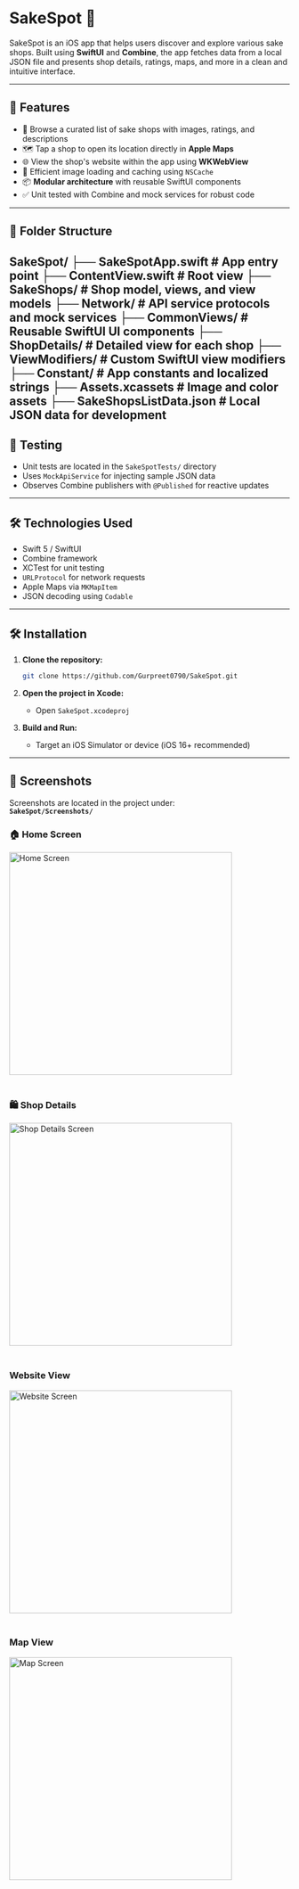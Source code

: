 # SakeSpot 🍶

SakeSpot is an iOS app that helps users discover and explore various sake shops. Built using **SwiftUI** and **Combine**, the app fetches data from a local JSON file and presents shop details, ratings, maps, and more in a clean and intuitive interface.

---

## 🚀 Features

- 📍 Browse a curated list of sake shops with images, ratings, and descriptions  
- 🗺️ Tap a shop to open its location directly in **Apple Maps**  
- 🌐 View the shop's website within the app using **WKWebView**  
- 🧠 Efficient image loading and caching using `NSCache`  
- 📦 **Modular architecture** with reusable SwiftUI components  
- ✅ Unit tested with Combine and mock services for robust code

---

## 📁 Folder Structure

SakeSpot/
├── SakeSpotApp.swift # App entry point
├── ContentView.swift # Root view
├── SakeShops/ # Shop model, views, and view models
├── Network/ # API service protocols and mock services
├── CommonViews/ # Reusable SwiftUI UI components
├── ShopDetails/ # Detailed view for each shop
├── ViewModifiers/ # Custom SwiftUI view modifiers
├── Constant/ # App constants and localized strings
├── Assets.xcassets # Image and color assets
├── SakeShopsListData.json # Local JSON data for development
---

## 🧪 Testing

- Unit tests are located in the `SakeSpotTests/` directory  
- Uses `MockApiService` for injecting sample JSON data  
- Observes Combine publishers with `@Published` for reactive updates  

---

## 🛠️ Technologies Used

- Swift 5 / SwiftUI  
- Combine framework  
- XCTest for unit testing  
- `URLProtocol` for network requests  
- Apple Maps via `MKMapItem`  
- JSON decoding using `Codable`

---

## 🛠️ Installation

1. **Clone the repository:**
    ```bash
    git clone https://github.com/Gurpreet0790/SakeSpot.git
    ```

2. **Open the project in Xcode:**
    - Open `SakeSpot.xcodeproj`

3. **Build and Run:**
    - Target an iOS Simulator or device (iOS 16+ recommended)

---

## 📸 Screenshots

Screenshots are located in the project under:  
**`SakeSpot/Screenshots/`**


<h3>🏠 Home Screen</h3>
<img src="SakeSpot/Screenshots/1.SakeShops.png" alt="Home Screen" width="400" style="margin-bottom: 20px;"/>

<h3>🛍️ Shop Details</h3>
<img src="SakeSpot/Screenshots/2.SakeShopDetails.png" alt="Shop Details Screen" width="400" style="margin-bottom: 20px;"/>

<h3> Website View</h3>
<img src="SakeSpot/Screenshots/3.SakeShopWebsite.png" alt="Website Screen" width="400" style="margin-bottom: 20px;"/>

<h3> Map View</h3>
<img src="SakeSpot/Screenshots/4.SakeShopMapView.png" alt="Map Screen" width="400" style="margin-bottom: 20px;"/>


